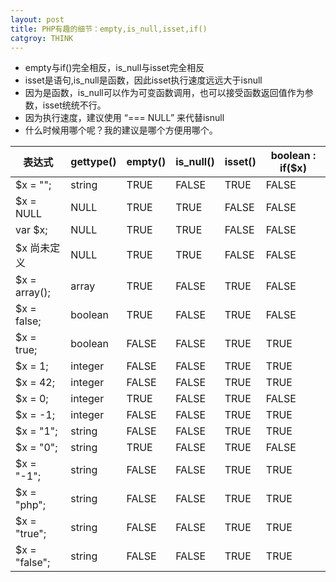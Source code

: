 ```yaml
---
layout: post
title: PHP有趣的细节：empty,is_null,isset,if()
catgroy: THINK
---
```

* empty与if()完全相反，is_null与isset完全相反
* isset是语句,is_null是函数，因此isset执行速度远远大于isnull
* 因为是函数，is_null可以作为可变函数调用，也可以接受函数返回值作为参数，isset统统不行。
* 因为执行速度，建议使用 “=== NULL” 来代替isnull
* 什么时候用哪个呢？我的建议是哪个方便用哪个。

|表达式        |     gettype()    |    empty()     |   is_null()    |    isset()    |   boolean : if($x)
|--------------|------------------|----------------|----------------|---------------|-------------------
|$x = "";      |      string      |   TRUE         |   FALSE        |   TRUE        |FALSE
|$x = NULL     |        NULL      |   TRUE         |   TRUE         |     FALSE     |  FALSE
|var $x;       |      NULL        |   TRUE         |   TRUE         |     FALSE     |  FALSE
|$x 尚未定义   |        NULL      |      TRUE      |      TRUE      |      FALSE    | FALSE
|$x = array(); |   array          |    TRUE        |    FALSE       |     TRUE      |  FALSE
|$x = false;   |    boolean       |   TRUE         |    FALSE       |     TRUE      |  FALSE
|$x = true;    |    boolean       |   FALSE        |    FALSE       |    TRUE       | TRUE
|$x = 1;       |  integer         |   FALSE        |    FALSE       |    TRUE       | TRUE
|$x = 42;      |  integer         |   FALSE        |   FALSE        |    TRUE       | TRUE
|$x = 0;       |  integer         |  TRUE          |    FALSE       |     TRUE      |  FALSE
|$x = -1;      |  integer         |   FALSE        |    FALSE       |      TRUE     |   TRUE
|$x = "1";     |  string          |     FALSE      |      FALSE     |       TRUE    |    TRUE
|$x = "0";     | string           |    TRUE        |      FALSE     |     TRUE      |  FALSE
|$x = "-1";    |string            |   FALSE        |    FALSE       |   TRUE        |TRUE
|$x = "php";   |string            |   FALSE        |    FALSE       |    TRUE       | TRUE
|$x = "true";  | string           |    FALSE       |     FALSE      |     TRUE      |  TRUE
|$x = "false"; |string            |   FALSE        |    FALSE       |    TRUE       | TRUE